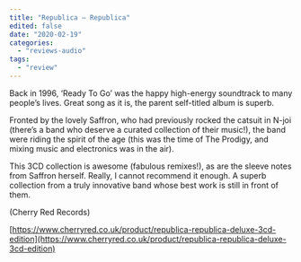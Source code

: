 ```yaml
---
title: "Republica – Republica"
edited: false
date: "2020-02-19"
categories:
  - "reviews-audio"
tags:
  - "review"
---
```


Back in 1996, ‘Ready To Go’ was the happy high-energy soundtrack to many people’s lives. Great song as it is, the parent self-titled album is superb.

Fronted by the lovely Saffron, who had previously rocked the catsuit in N-joi (there’s a band who deserve a curated collection of their music!), the band were riding the spirit of the age (this was the time of The Prodigy, and mixing music and electronics was in the air).

This 3CD collection is awesome (fabulous remixes!), as are the sleeve notes from Saffron herself. Really, I cannot recommend it enough. A superb collection from a truly innovative band whose best work is still in front of them.

(Cherry Red Records)

[https://www.cherryred.co.uk/product/republica-republica-deluxe-3cd-edition](https://www.cherryred.co.uk/product/republica-republica-deluxe-3cd-edition)

